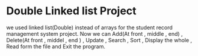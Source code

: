 # Double Linked list Project
we used linked list(Double) instead of arrays for the student record management system project. Now we can Add(At front , middle , end) , Delete(At front , middel , end ) , Update , Search , Sort , Display the whole , Read form the file and Exit the program.